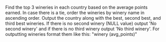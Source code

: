 Find the top 3 wineries in each country based on the average points earned. In case there is a tie, order the wineries by winery name in ascending order. Output the country along with the best, second best, and third best wineries. If there is no second winery (NULL value) output 'No second winery' and if there is no third winery output 'No third winery'. For outputting wineries format them like this: "winery (avg_points)"